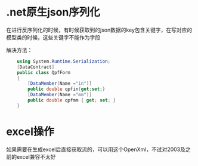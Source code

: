 # .net原生json序列化
在进行反序列化的时候，有时候获取到的json数据的key包含关键字，在写对应的模型类的时候，这些关键字不能作为字段

解决方法：
```c#
    using System.Runtime.Serialization;
    [DataContract]
    public class QpfForm
    {
        [DataMember(Name ="in")]
        public double qpfin{get;set;}
        [DataMember(Name ="mm")]
        public double qpfmm { get; set; }
    }
```

# excel操作
如果需要在生成excel后直接获取流的，可以用这个OpenXml，不过对2003及之前的excel兼容不太好